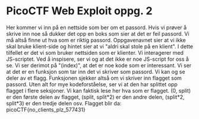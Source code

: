 # PicoCTF Web Exploit oppg. 2
Her kommer vi inn på en nettside som ber om et passord. Hvis vi prøver å skrive inn noe så dukker det opp en boks som sier at det er feil passord. Vi må altså finne ut hva som er riktig passord. Oppgavenavnet sier at vi ikke skal bruke klient-side og hintet sier at vi "aldri skal stole på en klient". I dette tilfellet er det vi som bruker nettsiden som er klienter. Vi interagerer med JS-scriptet. Ved å inspisere, ser vi og at det ikke er noe JS-script for oss å se. Vi ser derimot på "(index)", at det er noe kode som er interessant. Vi ser at det er en funksjon som tar inn det vi skriver som passord. Vi kan og se deler av et flagg. Funksjonen sjekker altså om vi skriver inn flagget som passord. Uten alt for mye kodeforståelse, ser vi at den har splittet opp flagget i flere seksjoner. Vi kan faktisk lese her hva som er flagget. (0, split) er den første delen av flagget, (split, split\*2) er den andre delen, (split\*2, split\*3) er den tredje delen osv. Flagget blir da: picoCTF{no_clients_plz_577431}